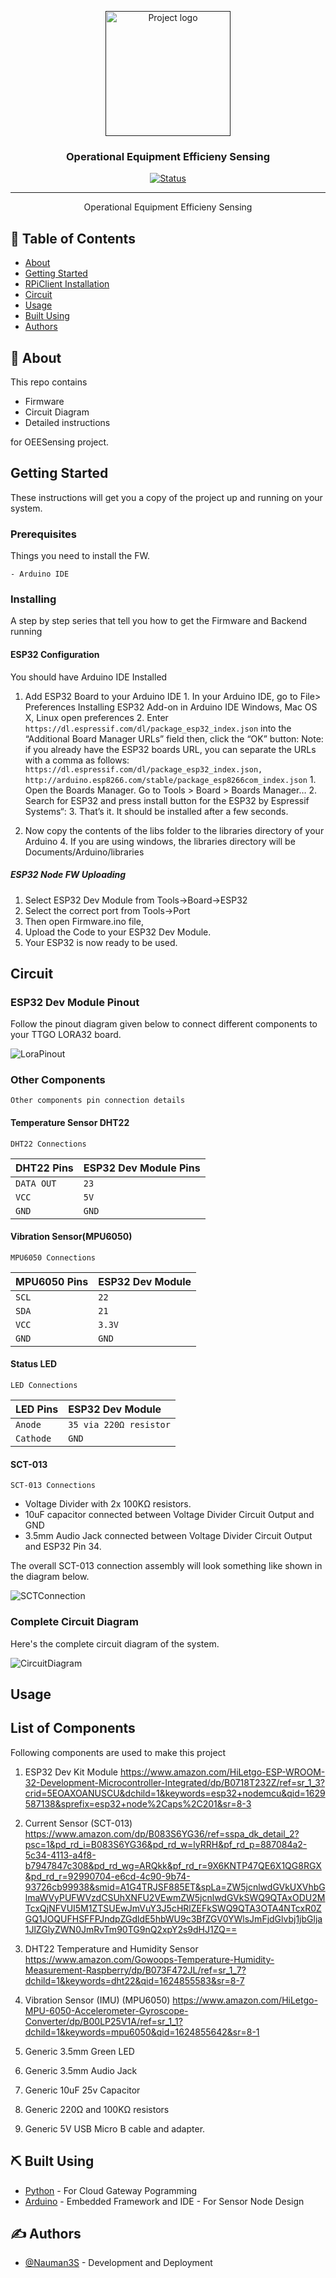 <p align="center">
  <a href="" rel="noopener">
 <img width=200px height=200px src="Circuit/OEESLogo.png" alt="Project logo"></a>
</p>

<h3 align="center">Operational Equipment Efficieny Sensing</h3>

<div align="center">

[![Status](https://img.shields.io/badge/status-active-success.svg)]()


</div>

---


<p align="center"> Operational Equipment Efficieny Sensing
    <br> 
</p>

## 📝 Table of Contents

- [About](#about)
- [Getting Started](#getting_started)
- [RPiClient Installation](#Installation)
- [Circuit](#circuit)
- [Usage](#usage)
- [Built Using](#built_using)
- [Authors](#authors)


## 🧐 About <a name = "about"></a>

This repo contains

- Firmware
- Circuit Diagram
- Detailed instructions

for OEESensing project.



## Getting Started <a name = "getting_started"></a>

These instructions will get you a copy of the project up and running on your system.


### Prerequisites

Things you need to install the FW.

```
- Arduino IDE
```

### Installing <a name = "installing"></a>

A step by step series that tell you how to get the Firmware and Backend running

#### ESP32 Configuration

You should have Arduino IDE Installed

  1.  Add ESP32 Board to your Arduino IDE
    1. In your Arduino IDE, go to File> Preferences
        Installing ESP32 Add-on in Arduino IDE Windows, Mac OS X, Linux open preferences
    2. Enter ```https://dl.espressif.com/dl/package_esp32_index.json``` 
        into the “Additional Board Manager URLs” field then, click the “OK” button:
    Note: if you already have the ESP32 boards URL, you can separate the URLs with a comma as follows:
    ```https://dl.espressif.com/dl/package_esp32_index.json,
      http://arduino.esp8266.com/stable/package_esp8266com_index.json```
    1. Open the Boards Manager. Go to Tools > Board > Boards Manager…
    2. Search for ESP32 and press install button for the ESP32 by Espressif Systems“:
    3. That’s it. It should be installed after a few seconds.

  2.  Now copy the contents of the libs folder to the libraries directory of your Arduino
    4. If you are using windows, the libraries directory will be Documents/Arduino/libraries

##### ESP32 Node FW Uploading
  1.  Select ESP32 Dev Module from Tools->Board->ESP32
  2.  Select the correct port from Tools->Port
  3.  Then open Firmware.ino file,
  4.  Upload the Code to your ESP32 Dev Module.
  5.  Your ESP32 is now ready to be used.



## Circuit <a name = "circuit"></a>


### ESP32 Dev Module Pinout


Follow the pinout diagram given below to connect different components to your TTGO LORA32 board.

![LoraPinout](Circuit/ESP32-Pinout.jpg)

### Other Components

```http
Other components pin connection details
```


#### Temperature Sensor DHT22

```DHT22 Connections```

| DHT22 Pins | ESP32 Dev Module Pins| 
| :--- | :--- | 
| `DATA OUT` | `23` |
| `VCC` | `5V` |
| `GND` | `GND` | 

#### Vibration Sensor(MPU6050)

```MPU6050 Connections```

| MPU6050 Pins | ESP32 Dev Module | 
| :--- | :--- | 
| `SCL` | `22` |
| `SDA` | `21` |
| `VCC` | `3.3V` |
| `GND` | `GND` | 

#### Status LED

```LED Connections```

| LED Pins | ESP32 Dev Module | 
| :--- | :--- | 
| `Anode` | `35 via 220Ω resistor` |
| `Cathode` | `GND` |

#### SCT-013 

```SCT-013 Connections```

-   Voltage Divider with 2x 100KΩ resistors.
-   10uF capacitor connected between Voltage Divider Circuit Output and GND
-   3.5mm Audio Jack connected between Voltage Divider Circuit Output and ESP32 Pin 34.

The overall SCT-013 connection assembly will look something like shown in the diagram below.

![SCTConnection](Circuit/sctWiring.jpg)

### Complete Circuit Diagram

Here's the complete circuit diagram of the system.

![CircuitDiagram](Circuit/Circuit_bb.png)

## Usage <a name = "usage"></a>

<!-- 1.  Run installer script on your Raspberry Pi.
2.  Setup the camera as mentioned in the ``Configuring Camera`` section. -->


## List of Components <a name = "list"></a>

Following components are used to make this project

1.  ESP32 Dev Kit Module
https://www.amazon.com/HiLetgo-ESP-WROOM-32-Development-Microcontroller-Integrated/dp/B0718T232Z/ref=sr_1_3?crid=5EOAXOANUSCU&dchild=1&keywords=esp32+nodemcu&qid=1629587138&sprefix=esp32+node%2Caps%2C201&sr=8-3

2.  Current Sensor (SCT-013)
https://www.amazon.com/dp/B083S6YG36/ref=sspa_dk_detail_2?psc=1&pd_rd_i=B083S6YG36&pd_rd_w=lyRRH&pf_rd_p=887084a2-5c34-4113-a4f8-b7947847c308&pd_rd_wg=ARQkk&pf_rd_r=9X6KNTP47QE6X1QG8RGX&pd_rd_r=92990704-e6cd-4c90-9b74-93726cb99938&smid=A1G4TRJSF885ET&spLa=ZW5jcnlwdGVkUXVhbGlmaWVyPUFWVzdCSUhXNFU2VEwmZW5jcnlwdGVkSWQ9QTAxODU2MTcxQjNFVUI5M1ZTSUEwJmVuY3J5cHRlZEFkSWQ9QTA3OTA4NTcxR0ZGQ1JOQUFHSFFPJndpZGdldE5hbWU9c3BfZGV0YWlsJmFjdGlvbj1jbGlja1JlZGlyZWN0JmRvTm90TG9nQ2xpY2s9dHJ1ZQ==

3.  DHT22 Temperature and Humidity Sensor
https://www.amazon.com/Gowoops-Temperature-Humidity-Measurement-Raspberry/dp/B073F472JL/ref=sr_1_7?dchild=1&keywords=dht22&qid=1624855583&sr=8-7

4.  Vibration Sensor (IMU) (MPU6050)
https://www.amazon.com/HiLetgo-MPU-6050-Accelerometer-Gyroscope-Converter/dp/B00LP25V1A/ref=sr_1_1?dchild=1&keywords=mpu6050&qid=1624855642&sr=8-1

5.  Generic 3.5mm Green LED
6.  Generic 3.5mm Audio Jack
7.  Generic 10uF 25v Capacitor
8.  Generic 220Ω and 100KΩ resistors
9.  Generic 5V USB Micro B cable and adapter.

## ⛏️ Built Using <a name = "built_using"></a>

- [Python](https://www.python.org/) - For Cloud Gateway Pogramming
- [Arduino](https://www.arduino.cc/) - Embedded Framework and IDE - For Sensor Node Design
  

## ✍️ Authors <a name = "authors"></a>

- [@Nauman3S](https://github.com/Nauman3S) - Development and Deployment
